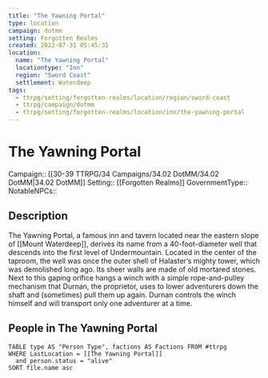 ```yaml
---
title: "The Yawning Portal"
type: location
campaign: dotmm
setting: Forgotten Realms
created: 2022-07-31 05:45:31
location:
  name: "The Yawning Portal"
  locationtype: "Inn"
  region: "Sword Coast"
  settlement: Waterdeep
tags:
  - ttrpg/setting/forgotten-realms/location/region/sword-coast
  - ttrpg/campaign/dotmm
  - ttrpg/setting/forgotten-realms/location/inn/the-yawning-portal
---
```

# The Yawning Portal

Campaign:: [[30-39 TTRPG/34 Campaigns/34.02 DotMM/34.02 DotMM|34.02 DotMM]]
Setting:: [[Forgotten Realms]]
GovernmentType::
NotableNPCs::

## Description

The Yawning Portal, a famous inn and tavern located near the eastern slope of [[Mount Waterdeep]], derives its name from a 40-foot-diameter well that descends into the first level of Undermountain. Located in the center of the taproom, the well was once the outer shell of Halaster’s mighty tower, which was demolished long ago. Its sheer walls are made of old mortared stones. Next to this gaping orifice hangs a winch with a simple rope-and-pulley mechanism that Durnan, the proprietor, uses to lower adventurers down the shaft and (sometimes) pull them up again. Durnan controls the winch himself and will transport only one adventurer at a time.

## People in The Yawning Portal

```dataview
TABLE type AS "Person Type", factions AS Factions FROM #ttrpg 
WHERE LastLocation = [[The Yawning Portal]]
  and person.status = "alive"
SORT file.name asc
```



